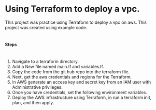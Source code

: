 # Using Terraform to deploy a vpc.
This project was practice using Terraform to deploy a vpc on aws. This project was created using example code.
#
**Steps**
#
1. Navigate to a terraform directory.
2. Add a New file named main.tf and variables.tf.
3. Copy the code from the git hub repo into the terraform file.
4. Next, get the aws credentials and regions for the Terraform.
5. In AWS generate an access key and secret key from an IAM user with Administrative privileges.
6. Once you have credentials, set the following environment variables.
7. Deploy the AWS infrastructure using Terraform, in run a terraform init, plan, and then apply.
